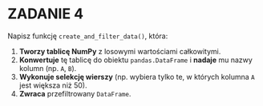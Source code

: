 # ZADANIE 4

Napisz funkcję `create_and_filter_data()`, która:

1. **Tworzy tablicę NumPy** z losowymi wartościami całkowitymi.  
2. **Konwertuje** tę tablicę do obiektu `pandas.DataFrame` i **nadaje** mu nazwy kolumn (np. `A`, `B`).  
3. **Wykonuje selekcję wierszy** (np. wybiera tylko te, w których kolumna `A` jest większa niż 50).  
4. **Zwraca** przefiltrowany `DataFrame`.

